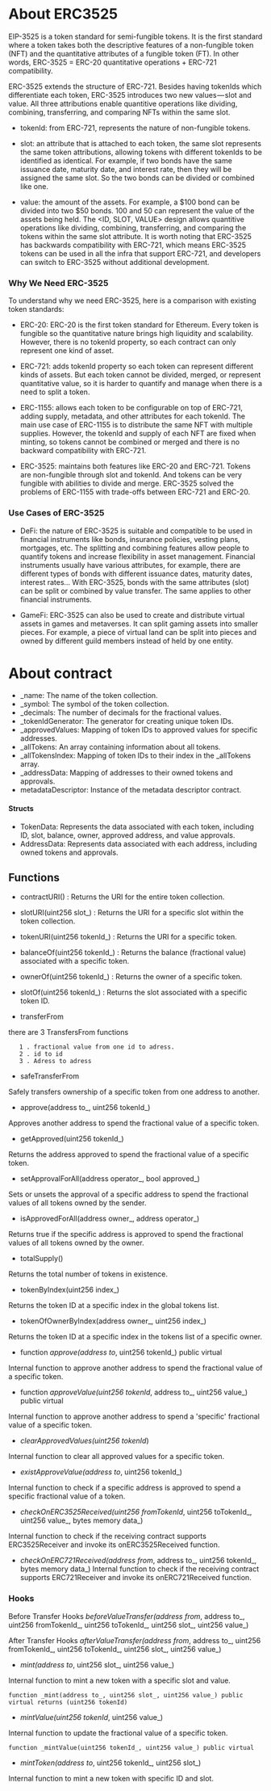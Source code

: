 # About ERC3525

EIP-3525 is a token standard for semi-fungible tokens. It is the first standard where a token takes both the descriptive features of a non-fungible token (NFT) and the quantitative attributes of a fungible token (FT). In other words, ERC-3525 = ERC-20 quantitative operations + ERC-721 compatibility.

ERC-3525 extends the structure of ERC-721. Besides having tokenIds which differentiate each token, ERC-3525 introduces two new values — slot and value. All three attributions enable quantitive operations like dividing, combining, transferring, and comparing NFTs within the same slot.

* tokenId: from ERC-721, represents the nature of non-fungible tokens.

* slot: an attribute that is attached to each token, the same slot represents the same token attributions, allowing tokens with different tokenIds to be identified as identical. For example, if two bonds have the same issuance date, maturity date, and interest rate, then they will be assigned the same slot. So the two bonds can be divided or combined like one.

* value: the amount of the assets. For example, a $100 bond can be divided into two $50 bonds. 100 and 50 can represent the value of the assets being held.
The <ID, SLOT, VALUE> design allows quantitive operations like dividing, combining, transferring, and comparing the tokens within the same slot attribute. It is worth noting that ERC-3525 has backwards compatibility with ERC-721, which means ERC-3525 tokens can be used in all the infra that support ERC-721, and developers can switch to ERC-3525 without additional development.



### Why We Need ERC-3525
To understand why we need ERC-3525, here is a comparison with existing token standards:

* ERC-20: ERC-20 is the first token standard for Ethereum. Every token is fungible so the quantitative nature brings high liquidity and scalability. However, there is no tokenId property, so each contract can only represent one kind of asset.

* ERC-721: adds tokenId property so each token can represent different kinds of assets. But each token cannot be divided, merged, or represent quantitative value, so it is harder to quantify and manage when there is a need to split a token.

* ERC-1155: allows each token to be configurable on top of ERC-721, adding supply, metadata, and other attributes for each tokenId. The main use case of ERC-1155 is to distribute the same NFT with multiple supplies. However, the tokenId and supply of each NFT are fixed when minting, so tokens cannot be combined or merged and there is no backward compatibility with ERC-721.

* ERC-3525: maintains both features like ERC-20 and ERC-721. Tokens are non-fungible through slot and tokenId. And tokens can be very fungible with abilities to divide and merge. ERC-3525 solved the problems of ERC-1155 with trade-offs between ERC-721 and ERC-20.

  

### Use Cases of ERC-3525

* DeFi: the nature of ERC-3525 is suitable and compatible to be used in financial instruments like bonds, insurance policies, vesting plans, mortgages, etc. The splitting and combining features allow people to quantify tokens and increase flexibility in asset management. Financial instruments usually have various attributes, for example, there are different types of bonds with different issuance dates, maturity dates, interest rates… With ERC-3525, bonds with the same attributes (slot) can be split or combined by value transfer. The same applies to other financial instruments.
  
* GameFi: ERC-3525 can also be used to create and distribute virtual assets in games and metaverses. It can split gaming assets into smaller pieces. For example, a piece of virtual land can be split into pieces and owned by different guild members instead of held by one entity.




# About contract

* _name: The name of the token collection.
* _symbol: The symbol of the token collection.
* _decimals: The number of decimals for the fractional values.
* _tokenIdGenerator: The generator for creating unique token IDs.
* _approvedValues: Mapping of token IDs to approved values for specific addresses.
* _allTokens: An array containing information about all tokens.
* _allTokensIndex: Mapping of token IDs to their index in the _allTokens array.
* _addressData: Mapping of addresses to their owned tokens and approvals.
* metadataDescriptor: Instance of the metadata descriptor contract.

  

#### Structs

* TokenData: Represents the data associated with each token, including ID, slot, balance, owner, approved address, and value approvals.
* AddressData: Represents data associated with each address, including owned tokens and approvals.




## Functions


* contractURI() : Returns the URI for the entire token collection.


* slotURI(uint256 slot_) : Returns the URI for a specific slot within the token collection.


* tokenURI(uint256 tokenId_)  : Returns the URI for a specific token.


* balanceOf(uint256 tokenId_) : Returns the balance (fractional value) associated with a specific token.


* ownerOf(uint256 tokenId_)  : Returns the owner of a specific token.


* slotOf(uint256 tokenId_) : Returns the slot associated with a specific token ID.


* transferFrom

 there are 3 TransfersFrom functions 
 
       1 . fractional value from one id to adress.
       2 . id to id
       3 . Adress to adress



* safeTransferFrom
  
Safely transfers ownership of a specific token from one address to another.


* approve(address to_, uint256 tokenId_)
 
Approves another address to spend the fractional value of a specific token.


* getApproved(uint256 tokenId_)

Returns the address approved to spend the fractional value of a specific token.


* setApprovalForAll(address operator_, bool approved_)

Sets or unsets the approval of a specific address to spend the fractional values of all tokens owned by the sender.


* isApprovedForAll(address owner_, address operator_)

Returns true if the specific address is approved to spend the fractional values of all tokens owned by the owner.


* totalSupply()

Returns the total number of tokens in existence.


* tokenByIndex(uint256 index_)
  
Returns the token ID at a specific index in the global tokens list.


* tokenOfOwnerByIndex(address owner_, uint256 index_)

Returns the token ID at a specific index in the tokens list of a specific owner.



* function _approve(address to_, uint256 tokenId_) public virtual

Internal function to approve another address to spend the fractional value of a specific token. 


* function _approveValue(uint256 tokenId_, address to_, uint256 value_) public virtual

Internal function to approve another address to spend a 'specific' fractional value of a specific token.

  
* _clearApprovedValues(uint256 tokenId_)

Internal function to clear all approved values for a specific token.



* _existApproveValue(address to_, uint256 tokenId_)

Internal function to check if a specific address is approved to spend a specific fractional value of a token.


* _checkOnERC3525Received(uint256 fromTokenId_, uint256 toTokenId_, uint256 value_, bytes memory data_)
  
Internal function to check if the receiving contract supports ERC3525Receiver and invoke its onERC3525Received function.



* _checkOnERC721Received(address from_, address to_, uint256 tokenId_, bytes memory data_)
Internal function to check if the receiving contract supports ERC721Receiver and invoke its onERC721Received function.

### Hooks

Before Transfer Hooks
_beforeValueTransfer(address from_, address to_, uint256 fromTokenId_, uint256 toTokenId_, uint256 slot_, uint256 value_)

After Transfer Hooks
_afterValueTransfer(address from_, address to_, uint256 fromTokenId_, uint256 toTokenId_, uint256 slot_, uint256 value_)


* _mint(address to_, uint256 slot_, uint256 value_)
  
Internal function to mint a new token with a specific slot and value.

~~~
function _mint(address to_, uint256 slot_, uint256 value_) public virtual returns (uint256 tokenId)
~~~


* _mintValue(uint256 tokenId_, uint256 value_)
  
Internal function to update the fractional value of a specific token.

~~~
function _mintValue(uint256 tokenId_, uint256 value_) public virtual
~~~

* _mintToken(address to_, uint256 tokenId_, uint256 slot_)
  
Internal function to mint a new token with specific ID and slot.
